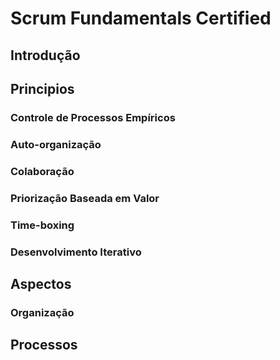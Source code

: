 # Scrum Fundamentals Certified

## Introdução

## Principios
### Controle de Processos Empíricos
### Auto-organização
### Colaboração
### Priorização Baseada em Valor
### Time-boxing
### Desenvolvimento Iterativo

## Aspectos
### Organização

## Processos

